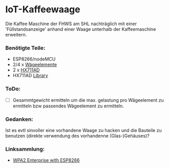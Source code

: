 # IoT-Kaffeewaage
Die Kaffee Maschine der FHWS am SHL nachträglich mit einer 'Füllstandsanzeige' anhand einer Waage unterhalb der Kaffeemaschine erweitern.


### Benötigte Teile:
* ESP8266/nodeMCU
* 2/4 x [Wägeelemente](http://https://www.ebay.de/itm/4Stuck-15cm-Bridge-Karosserie-Wagezellenwaage-Elektronische-Wagezelle-50Kg-/351943785939?hash=item51f17bfdd3:g:U3gAAOSwCMFZ5nbo) 
* 2 x [HX711AD](https://www.ebay.de/itm/5PCS-Arduino-HX711-Sensor-Dual-Channel-24-Bit-Precision-A-D-Module-TE201-/381273089433?hash=item58c5a5a599:g:kGAAAOSw9eVXVXMF) 
* HX711AD [Library](https://github.com/bogde/HX711)


### ToDo:

- [ ] Gesammtgewicht ermitteln um die max. gelastung pro Wägeelement zu ermitteln bzw passendes Wägeelement zu ermitteln.

### Gedanken:

Ist es evtl sinvoller eine vorhandene Waage zu hacken und die Bauteile zu benutzen (direkte verwendung des vorhandenne (Glas-)Gehäuses)?


### Linksammlung:
* [WPA2 Enterprise with ESP8266](https://www.hallgeirholien.no/post/esp8266-eap/)

